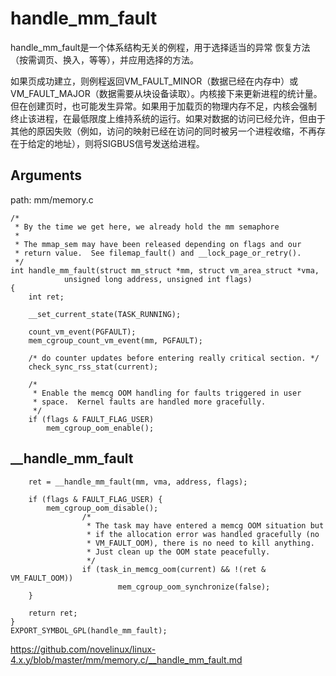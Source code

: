 handle_mm_fault
========================================

handle_mm_fault是一个体系结构无关的例程，用于选择适当的异常
恢复方法（按需调页、换入，等等），并应用选择的方法。

如果页成功建立，则例程返回VM_FAULT_MINOR（数据已经在内存中）或
VM_FAULT_MAJOR（数据需要从块设备读取）。内核接下来更新进程的统计量。
但在创建页时，也可能发生异常。如果用于加载页的物理内存不足，内核会强制
终止该进程，在最低限度上维持系统的运行。如果对数据的访问已经允许，但由于
其他的原因失败（例如，访问的映射已经在访问的同时被另一个进程收缩，不再存
在于给定的地址），则将SIGBUS信号发送给进程。

Arguments
----------------------------------------

path: mm/memory.c
```
/*
 * By the time we get here, we already hold the mm semaphore
 *
 * The mmap_sem may have been released depending on flags and our
 * return value.  See filemap_fault() and __lock_page_or_retry().
 */
int handle_mm_fault(struct mm_struct *mm, struct vm_area_struct *vma,
            unsigned long address, unsigned int flags)
{
    int ret;

    __set_current_state(TASK_RUNNING);

    count_vm_event(PGFAULT);
    mem_cgroup_count_vm_event(mm, PGFAULT);

    /* do counter updates before entering really critical section. */
    check_sync_rss_stat(current);

    /*
     * Enable the memcg OOM handling for faults triggered in user
     * space.  Kernel faults are handled more gracefully.
     */
    if (flags & FAULT_FLAG_USER)
        mem_cgroup_oom_enable();
```

__handle_mm_fault
----------------------------------------

```
    ret = __handle_mm_fault(mm, vma, address, flags);

    if (flags & FAULT_FLAG_USER) {
        mem_cgroup_oom_disable();
                /*
                 * The task may have entered a memcg OOM situation but
                 * if the allocation error was handled gracefully (no
                 * VM_FAULT_OOM), there is no need to kill anything.
                 * Just clean up the OOM state peacefully.
                 */
                if (task_in_memcg_oom(current) && !(ret & VM_FAULT_OOM))
                        mem_cgroup_oom_synchronize(false);
    }

    return ret;
}
EXPORT_SYMBOL_GPL(handle_mm_fault);
```

https://github.com/novelinux/linux-4.x.y/blob/master/mm/memory.c/__handle_mm_fault.md

